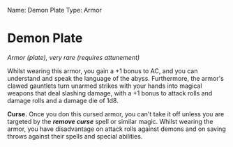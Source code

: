 Name: Demon Plate
Type: Armor

# Demon Plate
_Armor (plate), very rare (requires attunement)_

Whilst wearing this armor, you gain a +1 bonus to AC, and you can understand and speak the language of the abyss. Furthermore, the armor's clawed gauntlets turn unarmed strikes with your hands into magical weapons that deal slashing damage, with a +1 bonus to attack rolls and damage rolls and a damage die of 1d8.

**Curse.** Once you don this cursed armor, you can't take it off unless you are targeted by the **_remove curse_** spell or similar magic. Whilst wearing the armor, you have disadvantage on attack rolls against demons and on saving throws against their spells and special abilities.